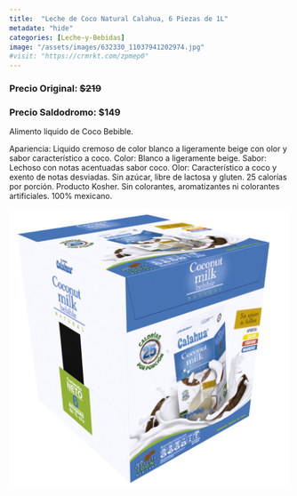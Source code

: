 ```yaml
---
title:  "Leche de Coco Natural Calahua, 6 Piezas de 1L"
metadate: "hide"
categories: [Leche-y-Bebidas]
image: "/assets/images/632330_11037941202974.jpg"
#visit: "https://crmrkt.com/zpmep0"
---
```


### Precio Original:  ~~$219~~
### Precio Saldodromo:  $149

Alimento liquido de Coco Bebible.

Apariencia: Liquido cremoso de color blanco a ligeramente beige con olor y sabor característico a coco.
Color: Blanco a ligeramente beige.
Sabor: Lechoso con notas acentuadas sabor coco.
Olor: Característico a coco y exento de notas desviadas.
Sin azúcar, libre de lactosa y gluten.
25 calorías por porción.
Producto Kosher.
Sin colorantes, aromatizantes ni colorantes artificiales.
100% mexicano.


![img-2](../assets/images/632330_11037940613150.jpg)